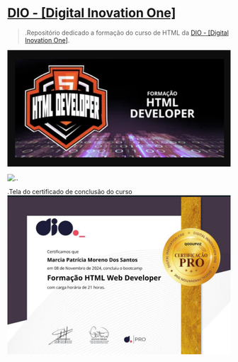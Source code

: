 # <a href="https://web.dio.me/">DIO - [Digital Inovation One]</a>
> .Repositório dedicado a formação do curso de HTML da <a href="https://web.dio.me/">DIO - [Digital Inovation One]</a>.

![..](https://github.com/MarciaMoreno/HTML_DIO/blob/main/Captura%20de%20tela%202025-01-12%20081509.png?raw=true)

![..](https://github.com/MarciaMoreno/CSS_DIO/blob/main/Captura%20de%20tela%202025-01-12%20081955.png?raw=true)

.Tela do certificado de conclusão do curso
![..](https://github.com/MarciaMoreno/HTML_DIO/blob/main/print-certificado-HTML.png?raw=true)
